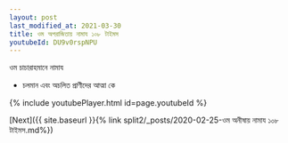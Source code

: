 ```yaml
---
layout: post
last_modified_at: 2021-03-30
title: ওম অপরাজিতায় নামায ১০৮ টাইমস
youtubeId: DU9v0rspNPU
---
```

 
 
 ওম চাচারাহমানে নামায  
 
 -  চলমান এবং অচলিত প্রাণীদের আত্মা কে 
 
  
 
  
 
 
 
 
 
 


{% include youtubePlayer.html id=page.youtubeId %}
 
[Next]({{ site.baseurl }}{% link  split2/_posts/2020-02-25-ওম অনীষায় নামায ১০৮ টাইমস.md%})
 

